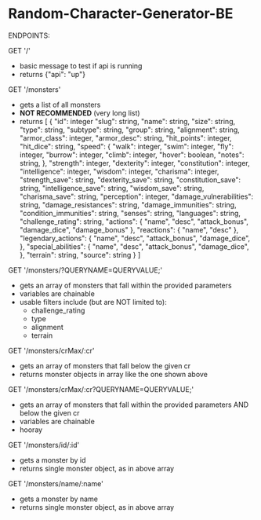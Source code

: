 # Random-Character-Generator-BE

ENDPOINTS:

GET '/'
  - basic message to test if api is running
  - returns {"api": "up"}

GET '/monsters'
  - gets a list of all monsters
  - ****NOT RECOMMENDED**** (very long list)
  - returns [
      {
        "id": integer
        "slug": string,
        "name": string,
        "size": string,
        "type": string,
        "subtype": string,
        "group": string,
        "alignment": string,
        "armor_class": integer,
        "armor_desc": string,
        "hit_points": integer,
        "hit_dice": string,
        "speed": {
          "walk": integer,
          "swim": integer,
          "fly": integer,
          "burrow": integer,
          "climb": integer,
          "hover": boolean,
          "notes": string,
        },
        "strength": integer,
        "dexterity": integer,
        "constitution": integer,
        "intelligence": integer,
        "wisdom": integer,
        "charisma": integer,
        "strength_save": string,
        "dexterity_save": string,
        "constitution_save": string,
        "intelligence_save": string,
        "wisdom_save": string,
        "charisma_save": string,
        "perception": integer,
        "damage_vulnerabilities": string,
        "damage_resistances": string,
        "damage_immunities": string,
        "condition_immunities": string,
        "senses": string,
        "languages": string,
        "challenge_rating": string,
        "actions": {
          "name",
          "desc",
          "attack_bonus",
          "damage_dice",
          "damage_bonus"
        },
        "reactions": {
          "name",
          "desc"
        },
        "legendary_actions": {
          "name",
          "desc",
          "attack_bonus",
          "damage_dice",
        },
        "special_abilities": {
          "name",
          "desc",
          "attack_bonus",
          "damage_dice",
        },
        "terrain": string,
        "source": string
      }
    ]

GET '/monsters/?QUERYNAME=QUERYVALUE;'
  - gets an array of monsters that fall within the provided parameters
  - variables are chainable
  - usable filters include (but are NOT limited to):
    - challenge_rating
    - type
    - alignment
    - terrain

GET '/monsters/crMax/:cr'
  - gets an array of monsters that fall below the given cr
  - returns monster objects in array like the one shown above

GET '/monsters/crMax/:cr?QUERYNAME=QUERYVALUE;'
- gets an array of monsters that fall within the provided parameters AND below the given cr
- variables are chainable
- hooray

GET '/monsters/id/:id'
  - gets a monster by id
  - returns single monster object, as in above array

GET '/monsters/name/:name'
  - gets a monster by name
  - returns single monster object, as in above array